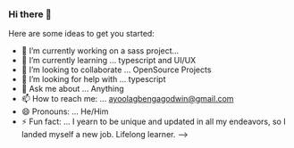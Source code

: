 ### Hi there 👋

Here are some ideas to get you started:

- 🔭 I’m currently working on a sass project... 
- 🌱 I’m currently learning ... typescript and UI/UX
- 👯 I’m looking to collaborate ... OpenSource Projects
- 🤔 I’m looking for help with ... typescript
- 💬 Ask me about ... Anything
- 📫 How to reach me: ... ayoolagbengagodwin@gmail.com
- 😄 Pronouns: ... He/Him
- ⚡ Fun fact: ... I yearn to be unique and updated in all my endeavors, so I landed myself a new job. Lifelong learner.
-->
